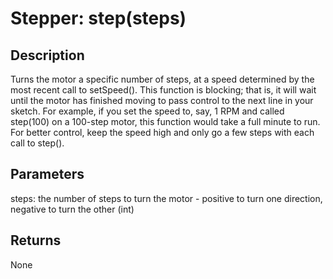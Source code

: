 # Stepper: step(steps)
## Description
Turns the motor a specific number of steps, at a speed determined by the most recent call to setSpeed(). This function is blocking; that is, it will wait until the motor has finished moving to pass control to the next line in your sketch. For example, if you set the speed to, say, 1 RPM and called step(100) on a 100-step motor, this function would take a full minute to run. For better control, keep the speed high and only go a few steps with each call to step().

## Parameters
steps: the number of steps to turn the motor - positive to turn one direction, negative to turn the other (int)

## Returns
None
